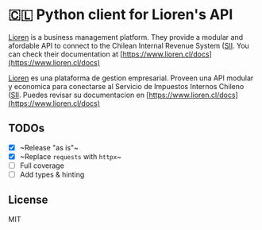 # 🇨🇱 Python client for Lioren's API

[Lioren](https://www.lioren.cl/) is a business management platform. They provide a modular and afordable API to connect to the Chilean Internal Revenue System ([SII](https://homer.sii.cl/). You can check their documentation at [https://www.lioren.cl/docs](https://www.lioren.cl/docs)

[Lioren](https://www.lioren.cl/) es una plataforma de gestion empresarial. Proveen una API modular y economica para conectarse al Servicio de Impuestos Internos Chileno ([SII](https://homer.sii.cl/). Puedes revisar su documentacion en [https://www.lioren.cl/docs](https://www.lioren.cl/docs)

## TODOs

- [X] ~Release "as is"~
- [X] ~Replace `requests` with `httpx`~
- [ ] Full coverage
- [ ] Add types & hinting

## License

MIT


